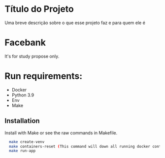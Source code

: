 
# Título do Projeto

Uma breve descrição sobre o que esse projeto faz e para quem ele é

# Facebank

It's for study propose only.


# Run requirements:

* Docker
* Python 3.9
* Env
* Make


## Installation

Install with Make or see the raw commands in Makefile.

```bash
  make create-venv
  make containers-reset (This command will down all running docker containers and up project containers) \n
  make run-app
```
    

